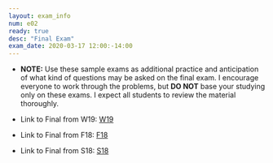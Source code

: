 ```yaml
---
layout: exam_info
num: e02
ready: true
desc: "Final Exam"
exam_date: 2020-03-17 12:00:-14:00
---
```


* <strong> NOTE:</strong> Use these sample exams as additional practice and anticipation of what kind of questions may be asked on the final exam. I encourage everyone to work through the problems, but <b>DO NOT</b> base your studying only on these exams. I expect all students to review the material thoroughly.

* Link to Final from W19: [W19](https://sites.cs.ucsb.edu/~richert/cs32/exams/W19_FINAL.pdf)
* Link to Final from F18: [F18](https://sites.cs.ucsb.edu/~richert/cs32/exams/F18_FINAL.pdf)
* Link to Final from S18: [S18](https://sites.cs.ucsb.edu/~richert/cs32/exams/S18_FINAL.pdf)

